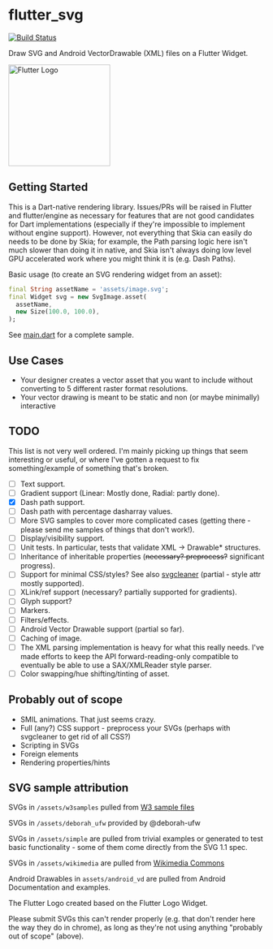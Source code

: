 # flutter_svg

[![Build Status](https://travis-ci.org/dnfield/flutter_svg.svg?branch=master)](https://travis-ci.org/dnfield/flutter_svg)

Draw SVG and Android VectorDrawable (XML) files on a Flutter Widget.

<img src="/../master/assets/flutter_logo.svg?sanitize=true" width="200px" alt="Flutter Logo">

## Getting Started

This is a Dart-native rendering library. Issues/PRs will be raised in Flutter
and flutter/engine as necessary for features that are not good candidates for
Dart implementations (especially if they're impossible to implement without
engine support).  However, not everything that Skia can easily do needs to be
done by Skia; for example, the Path parsing logic here isn't much slower than
doing it in native, and Skia isn't always doing low level GPU accelerated work
where you might think it is (e.g. Dash Paths).

Basic usage (to create an SVG rendering widget from an asset):

```dart
final String assetName = 'assets/image.svg';
final Widget svg = new SvgImage.asset(
  assetName,
  new Size(100.0, 100.0),
);
```

See [main.dart](/../master/example/main.dart) for a complete sample.

## Use Cases

- Your designer creates a vector asset that you want to include without converting to 5 different
  raster format resolutions.
- Your vector drawing is meant to be static and non (or maybe minimally) interactive

## TODO

This list is not very well ordered.  I'm mainly picking up things that seem interesting or useful,
or where I've gotten a request to fix something/example of something that's broken.

- [ ] Text support.
- [ ] Gradient support (Linear: Mostly done, Radial: partly done).
- [x] Dash path support.
- [ ] Dash path with percentage dasharray values.
- [ ] More SVG samples to cover more complicated cases (getting there - please send me samples of
      things that don't work!).
- [ ] Display/visibility support.
- [ ] Unit tests. In particular, tests that validate XML -> Drawable* structures.
- [ ] Inheritance of inheritable properties (~~necessary? preprocess?~~ significant progress).
- [ ] Support for minimal CSS/styles?  See also
      [svgcleaner](https://github.com/razrfalcon/svgcleaner) (partial - style attr mostly supported).
- [ ] XLink/ref support (necessary? partially supported for gradients).
- [ ] Glyph support?
- [ ] Markers.
- [ ] Filters/effects.
- [ ] Android Vector Drawable support (partial so far).
- [ ] Caching of image.
- [ ] The XML parsing implementation is heavy for what this really needs.  I've made efforts to keep
      the API forward-reading-only compatible to eventually be able to use a SAX/XMLReader style
      parser.
- [ ] Color swapping/hue shifting/tinting of asset.

## Probably out of scope

- SMIL animations. That just seems crazy.
- Full (any?) CSS support - preprocess your SVGs (perhaps with svgcleaner to get rid of all CSS?)
- Scripting in SVGs
- Foreign elements
- Rendering properties/hints

## SVG sample attribution

SVGs in `/assets/w3samples` pulled from [W3 sample files](https://dev.w3.org/SVG/tools/svgweb/samples/svg-files/)

SVGs in `/assets/deborah_ufw` provided by @deborah-ufw

SVGs in `/assets/simple` are pulled from trivial examples or generated to test
basic functionality - some of them come directly from the SVG 1.1 spec.

SVGs in `/assets/wikimedia` are pulled from [Wikimedia Commons](https://commons.wikimedia.org/wiki/Main_Page)

Android Drawables in `assets/android_vd` are pulled from Android Documentation and examples.

The Flutter Logo created based on the Flutter Logo Widget.

Please submit SVGs this can't render properly (e.g. that don't render here the
way they do in chrome), as long as they're not using anything "probably out of
scope" (above).